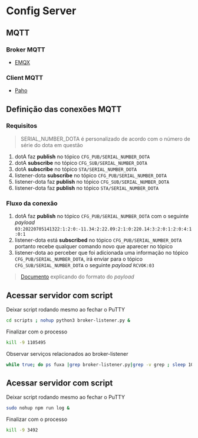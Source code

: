 # Config Server

## MQTT

### Broker MQTT

- [EMQX](https://www.emqx.com/en)

### Client MQTT

- [Paho](https://www.eclipse.org/paho/)

## Definição das conexões MQTT

### Requisitos

> SERIAL_NUMBER_DOTA é personalizado de acordo com o número de série do dota em questão

1. dotA faz **publish** no tópico `CFG_PUB/SERIAL_NUMBER_DOTA`
2. dotA **subscribe** no tópico `CFG_SUB/SERIAL_NUMBER_DOTA`
3. dotA **subscribe** no tópico `STA/SERIAL_NUMBER_DOTA`
4. listener-dota **subscribe** no tópico `CFG_PUB/SERIAL_NUMBER_DOTA`
5. listener-dota faz **publish** no tópico `CFG_SUB/SERIAL_NUMBER_DOTA`
6. listener-dota faz **publish** no tópico `STA/SERIAL_NUMBER_DOTA`

### Fluxo da conexão

1. dotA faz **publish** no tópico `CFG_PUB/SERIAL_NUMBER_DOTA` com o seguinte *payload* `03:20220705141322:1:2:0:-11.34:2:22.09:2:1:0:220.14:3:2:0:1:2:0:4:1:0:1`
2. listener-dota está **subscribed** no tópico `CFG_PUB/SERIAL_NUMBER_DOTA` portanto recebe qualquer comando novo que aparecer no tópico
3. listener-dota ao perceber que foi adicionada uma informação no tópico `CFG_PUB/SERIAL_NUMBER_DOTA`, irá enviar  para o tópico `CFG_SUB/SERIAL_NUMBER_DOTA` o seguinte *payload* `RCVOK:03`

> [Documento](https://docs.google.com/document/d/1LJil1iZYlHuiEr4n8OyWY4aa7Qc4jffb/edit) explicando do formato do *payload*

## Acessar servidor com script 

Deixar script rodando mesmo ao fechar o PuTTY

```bash
cd scripts ; nohup python3 broker-listener.py &
```

Finalizar com o processo

```bash
kill -9 1105495
```

Observar serviços relacionados ao broker-listener

```bash
while true; do ps fuxa |grep broker-listener.py|grep -v grep ; sleep 10; echo ------------------; done
```

## Acessar servidor com script 

Deixar script rodando mesmo ao fechar o PuTTY

```bash
sudo nohup npm run log &
```

Finalizar com o processo

```bash
kill -9 3492
```
<!--stackedit_data:
eyJoaXN0b3J5IjpbLTkxMjg0NjcyMiwtMzMyMjY1Njk0LDgzNj
g5ODc4MSw5NzI1OTgyODAsMjY1NzIwODA4LDIxMjQzNTcyODEs
LTExNzY4ODc0OTAsMTgwNzM1NzA3MCwxMzEyNDExMjgzLC0yMT
E1MTM4OTIxLDE4ODE1MzU0NDIsLTIxNDU1ODI4OTUsOTQ3MjUz
Mzk2LDE1MDEwODEwNDAsNzgwMDEyNzU5LC0xNjQ4MTI1ODcyLC
01Mzg1NzUwOTQsNzI1NzU0MTMwLC0xNTc4NTU2MzQwLC01NzEx
ODA0NDNdfQ==
-->